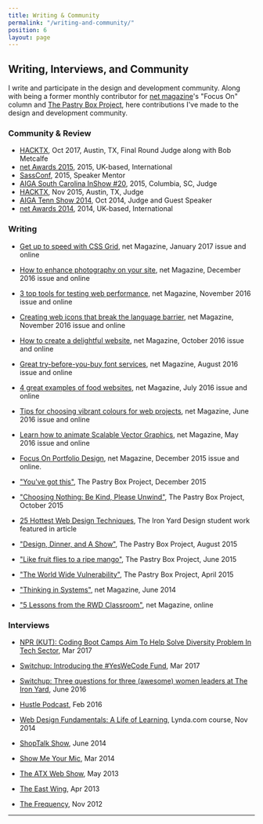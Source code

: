 ```yaml
---
title: Writing & Community
permalink: "/writing-and-community/"
position: 6
layout: page
---
```


## Writing, Interviews, and Community

I write and participate in the design and development community. Along with being a former monthly contributor for [net magazine](http://www.creativebloq.com)'s "Focus On" column and [The Pastry Box Project](https://the-pastry-box-project.net/), here contributions I've made to the design and development community.

### Community & Review

-   [HACKTX](http://www.hacktx.com), Oct 2017, Austin, TX, Final Round Judge along with Bob Metcalfe
-   [net Awards 2015](http://thenetawards.com), 2015, UK-based, International
-   [SassConf](http://www.sassconf.com), 2015, Speaker Mentor
-   [AIGA South Carolina InShow #20](https://southcarolina.aiga.org/meet-the-inshow-20-judges/), 2015, Columbia, SC, Judge
-   [HACKTX](http://www.hacktx.com), Nov 2015, Austin, TX, Judge
-   [AIGA Tenn Show 2014](http://www.tennshow2014.com), Oct 2014, Judge and Guest Speaker
-   [net Awards 2014](http://thenetawards.com), 2014, UK-based, International

### Writing

-   [Get up to speed with CSS Grid](http://www.creativebloq.com/features/get-up-to-speed-with-css-grid), net Magazine, January 2017 issue and online

-   [How to enhance photography on your site](http://www.creativebloq.com/features/how-to-enhance-photography-on-your-website), net Magazine, December 2016 issue and online

-   [3 top tools for testing web performance](http://www.creativebloq.com/features/3-top-tools-for-testing-web-performance), net Magazine, November 2016 issue and online

-   [Creating web icons that break the language barrier](http://www.creativebloq.com/features/creating-web-icons-that-break-the-language-barrier), net Magazine, November 2016 issue and online

-   [How to create a delightful website](http://www.creativebloq.com/inspiration/how-to-create-a-delightful-website), net Magazine, October 2016 issue and online

-   [Great try-before-you-buy font services](http://www.creativebloq.com/features/4-great-try-before-you-buy-font-services), net Magazine, August 2016 issue and online

-   [4 great examples of food websites](http://www.creativebloq.com/web-design/4-great-examples-food-websites-71621257), net Magazine, July 2016 issue and online

-   [Tips for choosing vibrant colours for web projects](http://www.creativebloq.com/web-design/tips-choosing-vibrant-colours-web-projects-61620832), net Magazine, June 2016 issue and online

-   [Learn how to animate Scalable Vector Graphics](http://www.creativebloq.com/web-design/learn-how-animate-scalable-vector-graphics-51620196), net Magazine, May 2016 issue and online

-   [Focus On Portfolio Design](http://www.creativebloq.com/portfolios/how-make-cohesive-online-design-portfolio-111517909), net Magazine, December 2015 issue and online.

-   ["You've got this"](https://the-pastry-box-project.net/sameera-kapila/2015-december-10), The Pastry Box Project, December 2015

-   ["Choosing Nothing: Be Kind, Please Unwind"](https://the-pastry-box-project.net/sameera-kapila/2015-october-7), The Pastry Box Project, October 2015

-   [25 Hottest Web Design Techniques](http://www.creativebloq.com/netmag/25-hottest-web-design-techniques-81516153), The Iron Yard Design student work featured in article

-   ["Design, Dinner, and A Show"](https://the-pastry-box-project.net/sameera-kapila/2015-august-14), The Pastry Box Project, August 2015

-   ["Like fruit flies to a ripe mango"](https://the-pastry-box-project.net/sameera-kapila/2015-june-11), The Pastry Box Project, June 2015

-   ["The World Wide Vulnerability"](https://the-pastry-box-project.net/sameera-kapila/2015-april-15), The Pastry Box Project, April 2015

-   ["Thinking in Systems"](http://www.creativebloq.com/netmag/why-you-should-think-web-building-part-larger-system-71412395), net Magazine, June 2014

-   ["5 Lessons from the RWD Classroom"](http://www.creativebloq.com/netmag/5-lessons-responsive-web-design-classroom-7135527), net Magazine, online

### Interviews

-   [NPR (KUT): Coding Boot Camps Aim To Help Solve Diversity Problem In Tech Sector](http://kut.org/post/coding-boot-camps-aim-help-solve-diversity-problem-tech-sector), Mar 2017

-   [Switchup: Introducing the #YesWeCode Fund](https://www.switchup.org/blog/introducing-the-yeswecode-fund), Mar 2017

-   [Switchup: Three questions for three (awesome) women leaders at The Iron Yard](https://www.switchup.org/blog/three-questions-for-three-awesome-women-leaders-at-the-iron-yard), June 2016

-   [Hustle Podcast](http://funsize.co/hustle), Feb 2016

-   [Web Design Fundamentals: A Life of Learning](https://www.lynda.com/Web-Design-tutorials/Web-Design-Fundamentals/177837-2.html), Lynda.com course, Nov 2014

-   [ShopTalk Show](http://www.shoptalkshow.com/episodes/121-sam-kapila/), June 2014

-   [Show Me Your Mic](http://goodstuff.fm/smym/39), Mar 2014

-   [The ATX Web Show](http://atxwebshow.com/2013/05/16/64-with-sam-kapila/), May 2013

-   [The East Wing](http://5by5.tv/eastwing/52), Apr 2013

-   [The Frequency](http://5by5.tv/frequency/27), Nov 2012

* * *
